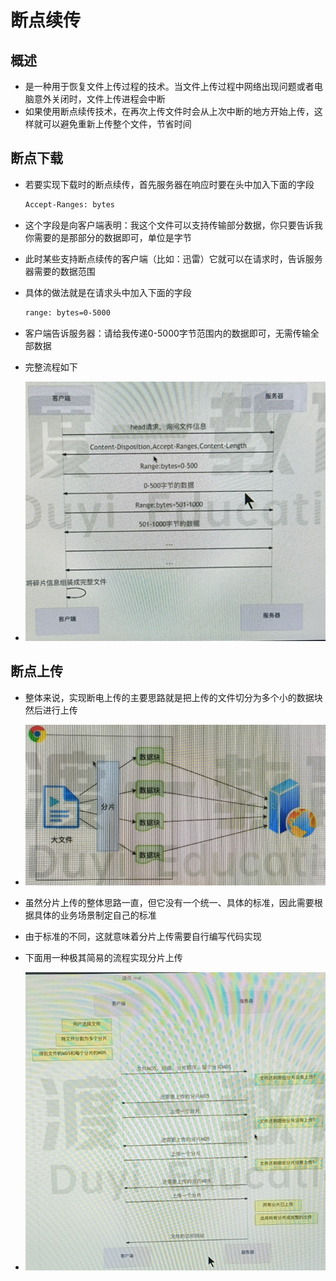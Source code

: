 # 断点续传

## 概述

+ 是一种用于恢复文件上传过程的技术。当文件上传过程中网络出现问题或者电脑意外关闭时，文件上传进程会中断
+ 如果使用断点续传技术，在再次上传文件时会从上次中断的地方开始上传，这样就可以避免重新上传整个文件，节省时间

## 断点下载

+ 若要实现下载时的断点续传，首先服务器在响应时要在头中加入下面的字段

  ```txt
  Accept-Ranges: bytes
  ```

+ 这个字段是向客户端表明：我这个文件可以支持传输部分数据，你只要告诉我你需要的是那部分的数据即可，单位是字节

+ 此时某些支持断点续传的客户端（比如：迅雷）它就可以在请求时，告诉服务器需要的数据范围
+ 具体的做法就是在请求头中加入下面的字段

  ```txt
  range: bytes=0-5000
  ```

+ 客户端告诉服务器：请给我传递0-5000字节范围内的数据即可，无需传输全部数据

+ 完整流程如下

+ ![下载流程](./image/下载流程.jpg)

## 断点上传

+ 整体来说，实现断电上传的主要思路就是把上传的文件切分为多个小的数据块然后进行上传

+ ![断点上传](image/断点上传.png)

+ 虽然分片上传的整体思路一直，但它没有一个统一、具体的标准，因此需要根据具体的业务场景制定自己的标准
+ 由于标准的不同，这就意味着分片上传需要自行编写代码实现

+ 下面用一种极其简易的流程实现分片上传
+ ![断点上传示例](image/断点上传示例.png)
